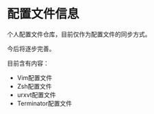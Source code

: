 配置文件信息
===========

个人配置文件仓库，目前仅作为配置文件的同步方式。

今后将逐步完善。

目前含有内容：
* Vim配置文件
* Zsh配置文件
* urxvt配置文件
* Terminator配置文件
